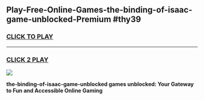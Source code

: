 
## Play-Free-Online-Games-the-binding-of-isaac-game-unblocked-Premium #thy39
<h3>
<a href="https://premium.freeplayer.one?title=the-binding-of-isaac-game-unblocked&ref=8M">CLICK TO PLAY</a></h3>
<hr>

<h3>
<a href="https://premium.freeplayer.one?title=the-binding-of-isaac-game-unblocked&ref=8M">CLICK 2 PLAY</a>
  
</h3>

<a href="https://premium.freeplayer.one?title=the-binding-of-isaac-game-unblocked&ref=8M"><img src="https://clearcache.store/games.png"></a>


**the-binding-of-isaac-game-unblocked games unblocked: Your Gateway to Fun and Accessible Online Gaming**
